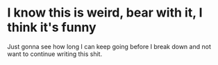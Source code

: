 <h1>I know this is weird, bear with it, I think it's funny</h1>
Just gonna see how long I can keep going before I break down and not want to continue writing this shit.
